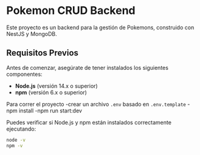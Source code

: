 # Pokemon CRUD Backend

Este proyecto es un backend para la gestión de Pokemons, construido con NestJS y MongoDB.

## Requisitos Previos

Antes de comenzar, asegúrate de tener instalados los siguientes componentes:

- **Node.js** (versión 14.x o superior)
- **npm** (versión 6.x o superior)

Para correr el proyecto
-crear un archivo `.env` basado en `.env.template`
-npm install
-npm run start:dev


Puedes verificar si Node.js y npm están instalados correctamente ejecutando:

```bash
node -v
npm -v
